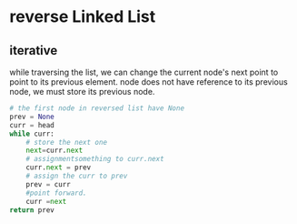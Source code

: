 # reverse Linked List

## iterative 
while traversing the list, we can change the current node's next point to point to its previous element. node does not have reference to its previous node, we must store its previous node.

```Python
# the first node in reversed list have None
prev = None
curr = head
while curr:
    # store the next one 
    next=curr.next
    # assignmentsomething to curr.next
    curr.next = prev
    # assign the curr to prev
    prev = curr
    #point forward.
    curr =next
return prev
```